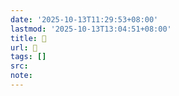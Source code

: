 ```yaml
---
date: '2025-10-13T11:29:53+08:00'
lastmod: '2025-10-13T13:04:51+08:00'
title: 󰣡
url: 󰣡
tags: []
src:
note:
---
```

